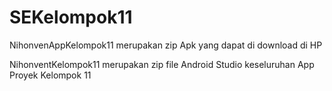 # SEKelompok11

NihonvenAppKelompok11 merupakan zip Apk yang dapat di download di HP

NihonventKelompok11 merupakan zip file Android Studio keseluruhan App Proyek Kelompok 11
